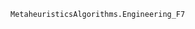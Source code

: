 
<!-- ```@docs 
MetaheuristicsAlgorithms.F1
```

```@docs 
MetaheuristicsAlgorithms.F2
```

```@docs 
MetaheuristicsAlgorithms.F3
```

```@docs 
MetaheuristicsAlgorithms.F4
```

```@docs 
MetaheuristicsAlgorithms.F5
```

```@docs 
MetaheuristicsAlgorithms.F6
```-->

```@docs 
MetaheuristicsAlgorithms.Engineering_F7
```
<!--
```@docs 
MetaheuristicsAlgorithms.F8
```

```@docs
MetaheuristicsAlgorithms.F9
``` -->